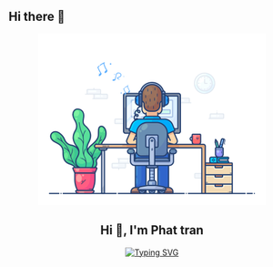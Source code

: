 ## Hi there 👋
<div align = "center">
  <img alt="Coding" width="400" src="https://raw.githubusercontent.com/jsuarezruiz/jsuarezruiz/master/images/coding.gif">
</div>
<div align="center">
  <h2>Hi 👋, I'm Phat tran</h2>
  <a href="https://git.io/typing-svg">
    <img src="https://readme-typing-svg.herokuapp.com?font=Fira+Code&size=25&pause=1000&width=435&lines=Welcome+To+My+GitHub+Profile+" alt="Typing SVG" />
  </a>
</div>
<!--
**phattran2409/phattran2409** is a ✨ _special_ ✨ repository because its `README.md` (this file) appears on your GitHub profile.

Here are some ideas to get you started:

- 🔭 I’m currently working on ...
- 🌱 I’m currently learning ...
- 👯 I’m looking to collaborate on ...
- 🤔 I’m looking for help with ...
- 💬 Ask me about ...
- 📫 How to reach me: ...
- 😄 Pronouns: ...
- ⚡ Fun fact: ...
-->
